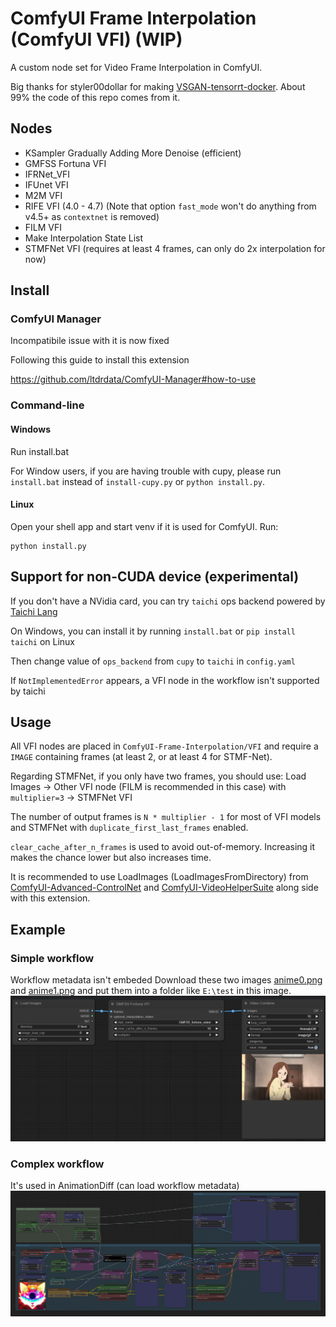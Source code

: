 # ComfyUI Frame Interpolation (ComfyUI VFI) (WIP)

A custom node set for Video Frame Interpolation in ComfyUI.

Big thanks for styler00dollar for making [VSGAN-tensorrt-docker](https://github.com/styler00dollar/VSGAN-tensorrt-docker). About 99% the code of this repo comes from it.

## Nodes
* KSampler Gradually Adding More Denoise (efficient)
* GMFSS Fortuna VFI
* IFRNet_VFI
* IFUnet VFI
* M2M VFI
* RIFE VFI (4.0 - 4.7) (Note that option `fast_mode` won't do anything from v4.5+ as `contextnet` is removed)
* FILM VFI
* Make Interpolation State List
* STMFNet VFI (requires at least 4 frames, can only do 2x interpolation for now)

## Install
### ComfyUI Manager
Incompatibile issue with it is now fixed

Following this guide to install this extension

https://github.com/ltdrdata/ComfyUI-Manager#how-to-use
### Command-line
#### Windows
Run install.bat

For Window users, if you are having trouble with cupy, please run `install.bat` instead of `install-cupy.py` or `python install.py`.
#### Linux
Open your shell app and start venv if it is used for ComfyUI. Run:
```
python install.py
```
## Support for non-CUDA device (experimental)
If you don't have a NVidia card, you can try `taichi` ops backend powered by [Taichi Lang](https://www.taichi-lang.org/)

On Windows, you can install it by running `install.bat` or `pip install taichi` on Linux

Then change value of `ops_backend` from `cupy` to `taichi` in `config.yaml`

If `NotImplementedError` appears, a VFI node in the workflow isn't supported by taichi

## Usage
All VFI nodes are placed in `ComfyUI-Frame-Interpolation/VFI` and require a `IMAGE` containing frames (at least 2, or at least 4 for STMF-Net).

Regarding STMFNet, if you only have two frames, you should use: Load Images -> Other VFI node (FILM is recommended in this case) with `multiplier=3` -> STMFNet VFI

The number of output frames is `N * multiplier - 1` for most of VFI models and STMFNet with `duplicate_first_last_frames` enabled.

`clear_cache_after_n_frames` is used to avoid out-of-memory. Increasing it makes the chance lower but also increases time.

It is recommended to use LoadImages (LoadImagesFromDirectory) from [ComfyUI-Advanced-ControlNet](https://github.com/Kosinkadink/ComfyUI-Advanced-ControlNet/) and [ComfyUI-VideoHelperSuite](https://github.com/Kosinkadink/ComfyUI-VideoHelperSuite) along side with this extension.

## Example
### Simple workflow
Workflow metadata isn't embeded
Download these two images [anime0.png](./demo_frames/anime0.png) and [anime1.png](./demo_frames/anime0.png) and put them into a folder like `E:\test` in this image.
![](./example.png)

### Complex workflow
It's used in AnimationDiff (can load workflow metadata)
![](All_in_one_v1_3.png)
